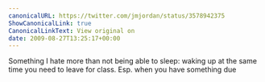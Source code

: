 ```yaml
---
canonicalURL: https://twitter.com/jmjordan/status/3578942375
ShowCanonicalLink: true
CanonicalLinkText: View original on
date: 2009-08-27T13:25:17+00:00
---
```

Something I hate more than not being able to sleep: waking up at the same time you need to leave for class. Esp. when you have something due